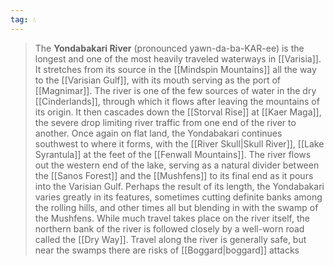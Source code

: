 ```yaml
---
tag: 💧
---
```

> The **Yondabakari River** (pronounced yawn-da-ba-KAR-ee) is the longest and one of the most heavily traveled waterways in [[Varisia]]. It stretches from its source in the [[Mindspin Mountains]] all the way to the [[Varisian Gulf]], with its mouth serving as the port of [[Magnimar]]. The river is one of the few sources of water in the dry [[Cinderlands]], through which it flows after leaving the mountains of its origin. It then cascades down the [[Storval Rise]] at [[Kaer Maga]], the severe drop limiting river traffic from one end of the river to another. Once again on flat land, the Yondabakari continues southwest to where it forms, with the [[River Skull|Skull River]], [[Lake Syrantula]] at the feet of the [[Fenwall Mountains]]. The river flows out the western end of the lake, serving as a natural divider between the [[Sanos Forest]] and the [[Mushfens]] to its final end as it pours into the Varisian Gulf.
> Perhaps the result of its length, the Yondabakari varies greatly in its features, sometimes cutting definite banks among the rolling hills, and other times all but blending in with the swamp of the Mushfens.
> While much travel takes place on the river itself, the northern bank of the river is followed closely by a well-worn road called the [[Dry Way]]. Travel along the river is generally safe, but near the swamps there are risks of [[Boggard|boggard]] attacks










